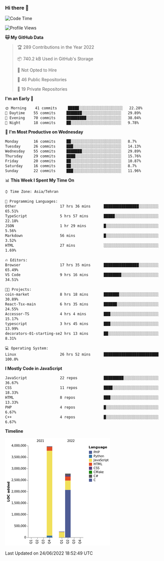 ### Hi there 👋

<!--
**Mohammad-HGH/MOHAMMAD-HGH** is a ✨ _special_ ✨ repository because its `README.md` (this file) appears on your GitHub profile.

Here are some ideas to get you started:

- 🔭 I’m currently working on ...
- 🌱 I’m currently learning ...
- 👯 I’m looking to collaborate on ...
- 🤔 I’m looking for help with ...
- 💬 Ask me about ...
- 📫 How to reach me: ...
- 😄 Pronouns: ...
- ⚡ Fun fact: ...
-->

<!--START_SECTION:waka-->
![Code Time](http://img.shields.io/badge/Code%20Time-380%20hrs%2023%20mins-blue)

![Profile Views](http://img.shields.io/badge/Profile%20Views-18-blue)

**🐱 My GitHub Data** 

> 🏆 289 Contributions in the Year 2022
 > 
> 📦 740.2 kB Used in GitHub's Storage 
 > 
> 🚫 Not Opted to Hire
 > 
> 📜 46 Public Repositories 
 > 
> 🔑 19 Private Repositories  
 > 
**I'm an Early 🐤** 

```text
🌞 Morning    41 commits     █████░░░░░░░░░░░░░░░░░░░░   22.28% 
🌆 Daytime    55 commits     ███████░░░░░░░░░░░░░░░░░░   29.89% 
🌃 Evening    70 commits     █████████░░░░░░░░░░░░░░░░   38.04% 
🌙 Night      18 commits     ██░░░░░░░░░░░░░░░░░░░░░░░   9.78%

```
📅 **I'm Most Productive on Wednesday** 

```text
Monday       16 commits     ██░░░░░░░░░░░░░░░░░░░░░░░   8.7% 
Tuesday      26 commits     ███░░░░░░░░░░░░░░░░░░░░░░   14.13% 
Wednesday    55 commits     ███████░░░░░░░░░░░░░░░░░░   29.89% 
Thursday     29 commits     ████░░░░░░░░░░░░░░░░░░░░░   15.76% 
Friday       20 commits     ██░░░░░░░░░░░░░░░░░░░░░░░   10.87% 
Saturday     16 commits     ██░░░░░░░░░░░░░░░░░░░░░░░   8.7% 
Sunday       22 commits     ███░░░░░░░░░░░░░░░░░░░░░░   11.96%

```


📊 **This Week I Spent My Time On** 

```text
⌚︎ Time Zone: Asia/Tehran

💬 Programming Languages: 
Other                    17 hrs 36 mins      ████████████████░░░░░░░░░   65.51% 
TypeScript               5 hrs 57 mins       █████░░░░░░░░░░░░░░░░░░░░   22.18% 
JSON                     1 hr 29 mins        █░░░░░░░░░░░░░░░░░░░░░░░░   5.56% 
Markdown                 56 mins             █░░░░░░░░░░░░░░░░░░░░░░░░   3.52% 
HTML                     27 mins             ░░░░░░░░░░░░░░░░░░░░░░░░░   1.69%

🔥 Editors: 
Browser                  17 hrs 35 mins      ████████████████░░░░░░░░░   65.49% 
VS Code                  9 hrs 16 mins       ████████░░░░░░░░░░░░░░░░░   34.51%

🐱‍💻 Projects: 
coin-market              8 hrs 18 mins       ███████░░░░░░░░░░░░░░░░░░   30.89% 
React-Tsx-main           6 hrs 35 mins       ██████░░░░░░░░░░░░░░░░░░░   24.55% 
Accessor-TS              4 hrs 4 mins        ███░░░░░░░░░░░░░░░░░░░░░░   15.17% 
typescript               3 hrs 45 mins       ███░░░░░░░░░░░░░░░░░░░░░░   13.99% 
decorators-01-starting-se2 hrs 13 mins       ██░░░░░░░░░░░░░░░░░░░░░░░   8.31%

💻 Operating System: 
Linux                    26 hrs 52 mins      █████████████████████████   100.0%

```

**I Mostly Code in JavaScript** 

```text
JavaScript               22 repos            █████████░░░░░░░░░░░░░░░░   36.67% 
CSS                      11 repos            ████░░░░░░░░░░░░░░░░░░░░░   18.33% 
HTML                     8 repos             ███░░░░░░░░░░░░░░░░░░░░░░   13.33% 
PHP                      4 repos             █░░░░░░░░░░░░░░░░░░░░░░░░   6.67% 
C++                      4 repos             █░░░░░░░░░░░░░░░░░░░░░░░░   6.67%

```


**Timeline**

![Chart not found](https://raw.githubusercontent.com/Mohammad-HGH/Mohammad-HGH/main/charts/bar_graph.png) 


 Last Updated on 24/06/2022 18:52:49 UTC
<!--END_SECTION:waka-->
